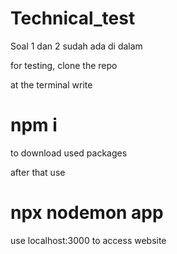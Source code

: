 # Technical_test
Soal 1 dan 2 sudah ada di dalam


for testing, clone the repo

at the terminal write 
# npm i 
to download used packages

after that use 
# npx nodemon app 

use localhost:3000 to access website

